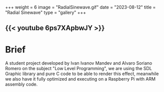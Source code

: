 +++
weight = 6
image = "RadialSinewave.gif"
date = "2023-08-12"
title = "Radial Sinewave"
type = "gallery"
+++

{{< youtube 6ps7XApbwJY >}}
---
# Brief

A student project developed by Ivan Ivanov Mandev and Alvaro Soriano Romero on the subject "Low Level Programming", we are using the SDL Graphic library and pure C code to be able to render this effect, meanwhile we also have it fully optimized and executing on a Raspberry Pi with ARM assembly code.